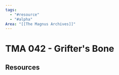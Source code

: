 ```yaml
---
tags:
  - "#resource"
  - "#alpha"
Area: "[[The Magnus Archives]]"
---
```


# TMA 042 - Grifter's Bone


## Resources


